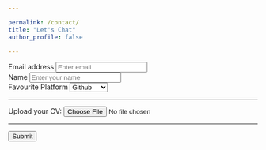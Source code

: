```yaml
---

permalink: /contact/
title: "Let's Chat"
author_profile: false

---
```


<form accept-charset="UTF-8" action="https://getform.io/f/1d8a51db-d227-4e1a-b329-254aa6d71662" method="POST" enctype="multipart/form-data" target="_blank">
      <div class="form-group">
        <label for="exampleInputEmail1" required="required">Email address</label>
        <input type="email" name="email" class="form-control" id="exampleInputEmail1" aria-describedby="emailHelp" placeholder="Enter email">
      </div>
      <div class="form-group">
        <label for="exampleInputName">Name</label>
        <input type="text" name="name" class="form-control" id="exampleInputName" placeholder="Enter your name" required="required">
      </div>
      <div class="form-group">
        <label for="exampleFormControlSelect1">Favourite Platform</label>
        <select class="form-control" id="exampleFormControlSelect1" name="platform" required="required">
          <option>Github</option>
          <option>Gitlab</option>
          <option>Bitbucket</option>
        </select>
      </div>
      <hr>
      <div class="form-group mt-3">
        <label class="mr-2">Upload your CV:</label>
        <input type="file" name="file">
      </div>
      <hr>
      <button type="submit" class="btn btn-primary">Submit</button>
    </form>
